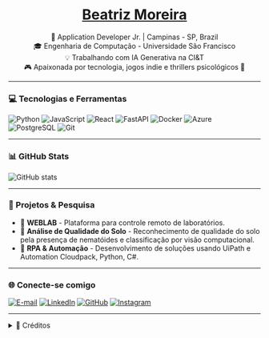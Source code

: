 <h1 align="center">
    <a href="https://elidianaandrade.github.io/">Beatriz Moreira</a>
</h1>

<p align="center">
    🚀 Application Developer Jr. | Campinas - SP, Brazil <br>
    🎓 Engenharia de Computação - Universidade São Francisco <br>
    💡 Trabalhando com IA Generativa na CI&T <br>
    🎮 Apaixonada por tecnologia, jogos indie e thrillers psicológicos 📖
</p>

---

### 💻 Tecnologias e Ferramentas

![Python](https://img.shields.io/badge/-Python-000?style=for-the-badge&logo=python&logoColor=FF00F6)
![JavaScript](https://img.shields.io/badge/-JavaScript-000?style=for-the-badge&logo=javascript&logoColor=FF00F6)
![React](https://img.shields.io/badge/-React-000?style=for-the-badge&logo=react&logoColor=FF00F6)
![FastAPI](https://img.shields.io/badge/-FastAPI-000?style=for-the-badge&logo=fastapi&logoColor=FF00F6)
![Docker](https://img.shields.io/badge/-Docker-000?style=for-the-badge&logo=docker&logoColor=FF00F6)
![Azure](https://img.shields.io/badge/-Azure-000?style=for-the-badge&logo=microsoft-azure&logoColor=FF00F6)
![PostgreSQL](https://img.shields.io/badge/-PostgreSQL-000?style=for-the-badge&logo=postgresql&logoColor=FF00F6)
![Git](https://img.shields.io/badge/-Git-000?style=for-the-badge&logo=git&logoColor=FF00F6)

---

### 📊 GitHub Stats

![GitHub stats](https://github-readme-stats-git-masterrstaa-rickstaa.vercel.app/api?username=souzatrixie&hide_title=true&show_icons=true&include_all_commits=false&count_private=true&line_height=25&hide=issues&bg_color=000&title_color=FF00F6&text_color=FFF&border_radius=3&border_color=36123c&icon_color=FF00F6&theme=jolly)

<!--![Most Used Languages](https://github-readme-stats-git-masterrstaa-rickstaa.vercel.app/api/top-langs/?username=souzatrixie&layout=compact&hide=html,css&title_color=FF00F6&bg_color=000&text_color=8B8B8B&border_radius=3&border_color=561760) -->

---

### 🔬 Projetos & Pesquisa

- 📡 **WEBLAB** - Plataforma para controle remoto de laboratórios.
- 🌱 **Análise de Qualidade do Solo** - Reconhecimento de qualidade do solo pela presença de nematóides e classificação por visão computacional.
- 🤖 **RPA & Automação** - Desenvolvimento de soluções usando UiPath e Automation Cloudpack, Python, C#.

---

### 🌐 Conecte-se comigo

[![E-mail](https://img.shields.io/badge/-Email-000?style=for-the-badge&logo=microsoft-outlook&logoColor=FF00F6)](mailto:biamoreirasouza6@gmail.com)
[![LinkedIn](https://img.shields.io/badge/-LinkedIn-000?style=for-the-badge&logo=linkedin&logoColor=FF00F6)](https://www.linkedin.com/in/souzatrixie/)
[![GitHub](https://img.shields.io/badge/-GitHub-000?style=for-the-badge&logo=github&logoColor=FF00F6)](https://github.com/souzatrixie/)
[![Instagram](https://img.shields.io/badge/-Instagram-000?style=for-the-badge&logo=instagram&logoColor=FF00F6)](https://www.instagram.com/be_striz/)

---

<details>
  <summary>📌 Créditos</summary> 
  - Badges por <a href="https://shields.io/">shields.io</a><br>
  - GitHub Stats por <a href="https://github.com/anuraghazra/github-readme-stats">anuraghazra</a><br>
  - Vetor por <a href="https://www.freepik.com/vectors/developer">storyset - www.freepik.com</a> (editado)
</details>
